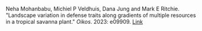 Neha Mohanbabu, Michiel P Veldhuis, Dana Jung and Mark E Ritchie. "Landscape variation in defense traits along gradients of multiple resources in a tropical savanna plant." <i>Oikos</i>. 2023: e09909. [Link](https://doi.org/10.1111/oik.09909)
